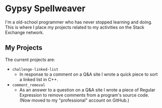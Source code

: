 # Gypsy Spellweaver

I'm a old-school programmer who has never stopped learning and doing. This is where I place my projects related to my activities on the Stack Exchange network. 

## My Projects

The current projects are:

- `challenge-linked-list`
  - In response to a comment on a Q&A site I wrote a quick piece to sort a linked list in C++.
- `comment_removal`
  - As an answer to a question on a Q&A site I wrote a piece of Regular Expression to remove comments from a program's source code. (Now moved to my "professional" account on GitHub.)

